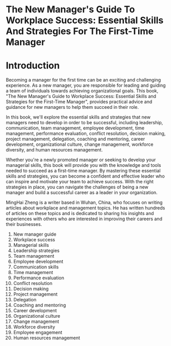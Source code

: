 # The New Manager's Guide To Workplace Success: Essential Skills And Strategies For The First-Time Manager

# Introduction

Becoming a manager for the first time can be an exciting and challenging experience. As a new manager, you are responsible for leading and guiding a team of individuals towards achieving organizational goals. This book, "The New Manager's Guide to Workplace Success: Essential Skills and Strategies for the First-Time Manager", provides practical advice and guidance for new managers to help them succeed in their role.

In this book, we'll explore the essential skills and strategies that new managers need to develop in order to be successful, including leadership, communication, team management, employee development, time management, performance evaluation, conflict resolution, decision making, project management, delegation, coaching and mentoring, career development, organizational culture, change management, workforce diversity, and human resources management.

Whether you're a newly promoted manager or seeking to develop your managerial skills, this book will provide you with the knowledge and tools needed to succeed as a first-time manager. By mastering these essential skills and strategies, you can become a confident and effective leader who can inspire and motivate your team to achieve success. With the right strategies in place, you can navigate the challenges of being a new manager and build a successful career as a leader in your organization.

MingHai Zheng is a writer based in Wuhan, China, who focuses on writing articles about workplace and management topics. He has written hundreds of articles on these topics and is dedicated to sharing his insights and experiences with others who are interested in improving their careers and their businesses.



1. New manager guide
2. Workplace success
3. Managerial skills
4. Leadership strategies
5. Team management
6. Employee development
7. Communication skills
8. Time management
9. Performance evaluation
10. Conflict resolution
11. Decision making
12. Project management
13. Delegation
14. Coaching and mentoring
15. Career development
16. Organizational culture
17. Change management
18. Workforce diversity
19. Employee engagement
20. Human resources management

